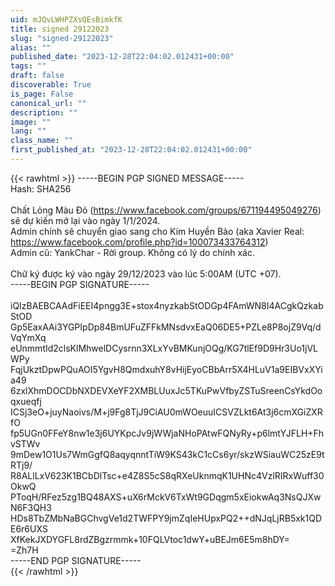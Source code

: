 ```yaml
---
uid: mJQvLWHPZXsQEsBimkfK
title: signed 29122023
slug: "signed-29122023"
alias: ""
published_date: "2023-12-28T22:04:02.012431+00:00"
tags: ""
draft: false
discoverable: True
is_page: False
canonical_url: ""
description: ""
image: ""
lang: ""
class_name: ""
first_published_at: "2023-12-28T22:04:02.012431+00:00"
---
```


{{< rawhtml >}}
-----BEGIN PGP SIGNED MESSAGE-----<br>
Hash: SHA256<br>
<br>
Chất Lỏng Màu Đỏ (https://www.facebook.com/groups/671194495049276) sẽ dự kiến mở lại vào ngày 1/1/2024.<br>
Admin chính sẽ chuyển giao sang cho Kim Huyền Bảo (aka Xavier Real: https://www.facebook.com/profile.php?id=100073433764312)<br>
Admin cũ: YankChar - Rời group. Không có lý do chính xác.<br>
<br>
Chữ ký được ký vào ngày 29/12/2023 vào lúc 5:00AM (UTC +07).<br>
-----BEGIN PGP SIGNATURE-----<br>
<br>
iQIzBAEBCAAdFiEEI4pngg3E+stox4nyzkabStODGp4FAmWN8I4ACgkQzkabStOD<br>
Gp5EaxAAi3YGPIpDp84BmUFuZFFkMNsdvxEaQ06DE5+PZLe8P8ojZ9Vq/dVqYmXq<br>
eUnmmtId2clsKlMhwelDCysrnn3XLxYvBMKunjOQg/KG7tlEf9D9Hr3Uo1jVLWPy<br>
FqjUkztDpwPQuAOI5YgvH8QmdxuhY8vHijEyoCBbArr5X4HLuV1a9EIBVxXYia49<br>
6zxlXhmDOCDbNXDEVXeYF2XMBLUuxJc5TKuPwVfbyZSTuSreenCsYkdOoqxueqfj<br>
ICSj3eO+juyNaoivs/M+j9Fg8TjJ9CiAU0mWOeuuICSVZLkt6At3j6cmXGiZXRfO<br>
fp5UGn0FFeY8nw1e3j6UYKpcJv9jWWjaNHoPAtwFQNyRy+p6lmtYJFLH+FhvSTWv<br>
9mDew1O1Us7WmGgfQ8aqyqnntTiW9KS43kC1cCs6yr/skzWSiauWC25zE9tRTj9/<br>
R8ALlLxV623K1BCbDlTsc+e4Z8S5cS8qRXeUknmqK1UHNc4VzlRIRxWuff30OkwQ<br>
PToqH/RFez5zg1BQ48AXS+uX6rMckV6TxWt9GDqgm5xEiokwAq3NsQJXwN6F3QH3<br>
HDs8TbZMbNaBGChvgVe1d2TWFPY9jmZqIeHUpxPQ2++dNJqLjRB5xk1QDE6r6UXS<br>
XfKekJXDYGFL8rdZBgzrmmk+10FQLVtoc1dwY+uBEJm6E5m8hDY=<br>
=Zh7H<br>
-----END PGP SIGNATURE-----<br>
{{< /rawhtml >}}
